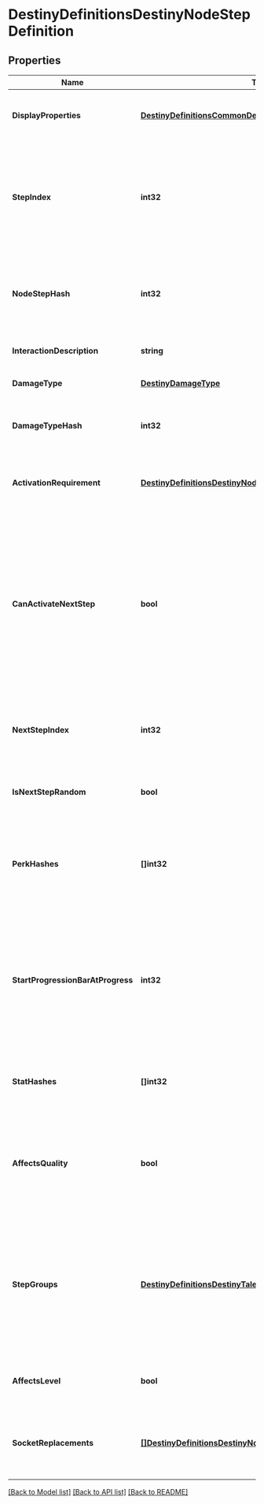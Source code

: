 # DestinyDefinitionsDestinyNodeStepDefinition

## Properties
Name | Type | Description | Notes
------------ | ------------- | ------------- | -------------
**DisplayProperties** | [**DestinyDefinitionsCommonDestinyDisplayPropertiesDefinition**](Destiny.Definitions.Common.DestinyDisplayPropertiesDefinition.md) | These are the display properties actually used to render the Talent Node. The currently active step&#39;s displayProperties are shown. | [optional] 
**StepIndex** | **int32** | The index of this step in the list of Steps on the Talent Node.  Unfortunately, this is the closest thing we have to an identifier for the Step: steps are not provided a content version agnostic identifier. This means that, when you are dealing with talent nodes, you will need to first ensure that you have the latest version of content. | [optional] 
**NodeStepHash** | **int32** | The hash of this node step. Unfortunately, while it can be used to uniquely identify the step within a node, it is also content version dependent and should not be relied on without ensuring you have the latest vesion of content. | [optional] 
**InteractionDescription** | **string** | If you can interact with this node in some way, this is the localized description of that interaction. | [optional] 
**DamageType** | [**DestinyDamageType**](Destiny.DamageType.md) | An enum representing a damage type granted by activating this step, if any. | [optional] 
**DamageTypeHash** | **int32** | If the step provides a damage type, this will be the hash identifier used to look up the damage type&#39;s DestinyDamageTypeDefinition. | [optional] 
**ActivationRequirement** | [**DestinyDefinitionsDestinyNodeActivationRequirement**](Destiny.Definitions.DestinyNodeActivationRequirement.md) | If the step has requirements for activation (they almost always do, if nothing else than for the Talent Grid&#39;s Progression to have reached a certain level), they will be defined here. | [optional] 
**CanActivateNextStep** | **bool** | There was a time when talent nodes could be activated multiple times, and the effects of subsequent Steps would be compounded on each other, essentially \&quot;upgrading\&quot; the node. We have moved away from this, but theoretically the capability still exists.  I continue to return this in case it is used in the future: if true and this step is the current step in the node, you are allowed to activate the node a second time to receive the benefits of the next step in the node, which will then become the active step. | [optional] 
**NextStepIndex** | **int32** | The stepIndex of the next step in the talent node, or -1 if this is the last step or if the next step to be chosen is random.  This doesn&#39;t really matter anymore unless canActivateNextStep begins to be used again. | [optional] 
**IsNextStepRandom** | **bool** | If true, the next step to be chosen is random, and if you&#39;re allowed to activate the next step. (if canActivateNextStep &#x3D; true) | [optional] 
**PerkHashes** | **[]int32** | The list of hash identifiers for Perks (DestinySandboxPerkDefinition) that are applied when this step is active. Perks provide a variety of benefits and modifications - examine DestinySandboxPerkDefinition to learn more. | [optional] 
**StartProgressionBarAtProgress** | **int32** | When the Talent Grid&#39;s progression reaches this value, the circular \&quot;progress bar\&quot; that surrounds the talent node should be shown.  This also indicates the lower bound of said progress bar, with the upper bound being the progress required to reach activationRequirement.gridLevel. (at some point I should precalculate the upper bound and put it in the definition to save people time) | [optional] 
**StatHashes** | **[]int32** | When the step provides stat benefits on the item or character, this is the list of hash identifiers for stats (DestinyStatDefinition) that are provided. | [optional] 
**AffectsQuality** | **bool** | If this is true, the step affects the item&#39;s Quality in some way. See DestinyInventoryItemDefinition for more information about the meaning of Quality. I already made a joke about Zen and the Art of Motorcycle Maintenance elsewhere in the documentation, so I will avoid doing it again. Oops too late | [optional] 
**StepGroups** | [**DestinyDefinitionsDestinyTalentNodeStepGroups**](Destiny.Definitions.DestinyTalentNodeStepGroups.md) | In Destiny 1, the Armory&#39;s Perk Filtering was driven by a concept of TalentNodeStepGroups: categorizations of talent nodes based on their functionality. While the Armory isn&#39;t a BNet-facing thing for now, and the new Armory will need to account for Sockets rather than Talent Nodes, this categorization capability feels useful enough to still keep around. | [optional] 
**AffectsLevel** | **bool** | If true, this step can affect the level of the item. See DestinyInventoryItemDefintion for more information about item levels and their effect on stats. | [optional] 
**SocketReplacements** | [**[]DestinyDefinitionsDestinyNodeSocketReplaceResponse**](Destiny.Definitions.DestinyNodeSocketReplaceResponse.md) | If this step is activated, this will be a list of information used to replace socket items with new Plugs. See DestinyInventoryItemDefinition for more information about sockets and plugs. | [optional] 

[[Back to Model list]](../README.md#documentation-for-models) [[Back to API list]](../README.md#documentation-for-api-endpoints) [[Back to README]](../README.md)


